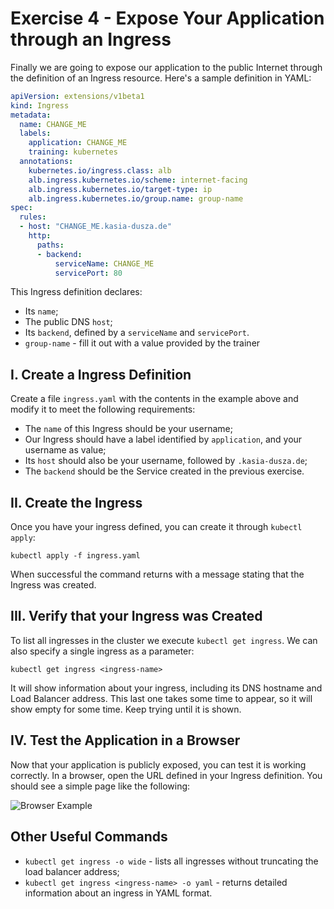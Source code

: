 # Exercise 4 - Expose Your Application through an Ingress

Finally we are going to expose our application to the public Internet through
the definition of an Ingress resource. Here's a sample definition in YAML:

```yaml
apiVersion: extensions/v1beta1
kind: Ingress
metadata:
  name: CHANGE_ME
  labels:
    application: CHANGE_ME
    training: kubernetes
  annotations:
    kubernetes.io/ingress.class: alb
    alb.ingress.kubernetes.io/scheme: internet-facing
    alb.ingress.kubernetes.io/target-type: ip
    alb.ingress.kubernetes.io/group.name: group-name
spec:
  rules:
  - host: "CHANGE_ME.kasia-dusza.de"
    http:
      paths:
      - backend:
          serviceName: CHANGE_ME
          servicePort: 80
```

This Ingress definition declares:

* Its `name`;
* The public DNS `host`;
* Its `backend`, defined by a `serviceName` and `servicePort`.
* `group-name` - fill it out with a value provided by the trainer
## I. Create a Ingress Definition

Create a file `ingress.yaml` with the contents in the example above and
modify it to meet the following requirements:

* The `name` of this Ingress should be your username;
* Our Ingress should have a label identified by `application`, and your
  username as value;
* Its `host` should also be your username, followed by `.kasia-dusza.de`;
* The `backend` should be the Service created in the previous exercise.

## II. Create the Ingress

Once you have your ingress defined, you can create it through `kubectl apply`:

```
kubectl apply -f ingress.yaml
```

When successful the command returns with a message stating that the Ingress was
created.

## III. Verify that your Ingress was Created

To list all ingresses in the cluster we execute `kubectl get ingress`.
We can also specify a single ingress as a parameter:

```
kubectl get ingress <ingress-name>
```

It will show information about your ingress, including its DNS hostname and
Load Balancer address. This last one takes some time to appear, so it will
show empty for some time. Keep trying until it is shown.

## IV. Test the Application in a Browser

Now that your application is publicly exposed, you can test it is working
correctly. In a browser, open the URL defined in your Ingress definition. You
should see a simple page like the following:

![Browser Example](images/browserapp.png)

## Other Useful Commands

* `kubectl get ingress -o wide` - lists all ingresses without truncating the
  load balancer address;
* `kubectl get ingress <ingress-name> -o yaml` - returns detailed information
  about an ingress in YAML format.
